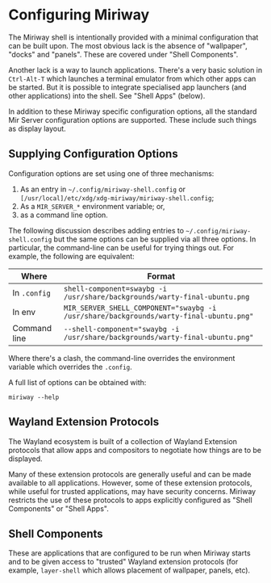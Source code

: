 # Configuring Miriway

The Miriway shell is intentionally provided with a minimal configuration
that can be built upon. The most obvious lack is the absence of "wallpaper",
"docks" and "panels". These are covered under "Shell Components".

Another lack is a way to launch applications. There's a very basic solution
in `Ctrl-Alt-T` which launches a terminal emulator from which other apps
can be started. But it is possible to integrate specialised app launchers
(and other applications) into the shell. See "Shell Apps" (below).

In addition to these Miriway specific configuration options, all the standard
Mir Server configuration options are supported. These include such things as
display layout.

## Supplying Configuration Options

Configuration options are set using one of three mechanisms:

1. As an entry in `~/.config/miriway-shell.config` or `[/usr/local]/etc/xdg/xdg-miriway/miriway-shell.config`;
2. As a `MIR_SERVER_*` environment variable; or,
3. as a command line option.

The following discussion describes adding entries to `~/.config/miriway-shell.config`
but the same options can be supplied via all three options. In particular, 
the command-line can be useful for trying things out. For example, the following
are equivalent:

Where|Format
--|--
In `.config`| `shell-component=swaybg -i /usr/share/backgrounds/warty-final-ubuntu.png`
In env| `MIR_SERVER_SHELL_COMPONENT="swaybg -i /usr/share/backgrounds/warty-final-ubuntu.png"`
Command line| `--shell-component="swaybg -i /usr/share/backgrounds/warty-final-ubuntu.png"`

Where there's a clash, the command-line overrides the environment variable which overrides the `.config`.

A full list of options can be obtained with:
```plain
miriway --help
```

## Wayland Extension Protocols

The Wayland ecosystem is built of a collection of Wayland Extension protocols
that allow apps and compositors to negotiate how things are to be displayed.

Many of these extension protocols are generally useful and can be made available
to all applications. However, some of these extension protocols, while useful
for trusted applications, may have security concerns. Miriway restricts the use
of these protocols to apps explicitly configured as "Shell Components" or 
"Shell Apps".

## Shell Components

These are applications that are configured to be run when Miriway starts and
to be given access to "trusted" Wayland extension protocols (for example,
`layer-shell` which allows placement of wallpaper, panels, etc).

